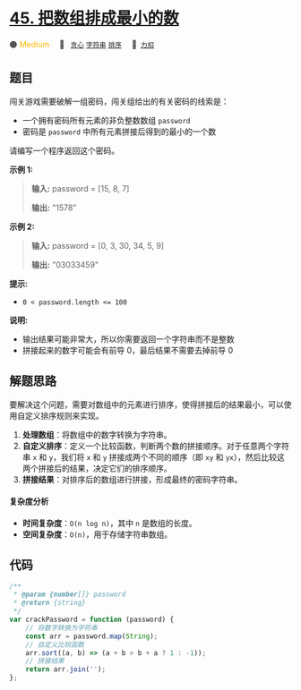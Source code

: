 # [45. 把数组排成最小的数](https://2xiao.github.io/leetcode-js/offer/jz_offer_45_1.html)

🟠 <font color=#ffb800>Medium</font>&emsp; 🔖&ensp; [`贪心`](/tag/greedy.md) [`字符串`](/tag/string.md) [`排序`](/tag/sorting.md)&emsp; 🔗&ensp;[`力扣`](https://leetcode.cn/problems/ba-shu-zu-pai-cheng-zui-xiao-de-shu-lcof)

## 题目

闯关游戏需要破解一组密码，闯关组给出的有关密码的线索是：

- 一个拥有密码所有元素的非负整数数组 `password`
- 密码是 `password` 中所有元素拼接后得到的最小的一个数

请编写一个程序返回这个密码。

**示例 1:**

> **输入:** password = [15, 8, 7]
>
> **输出:** "1578"

**示例 2:**

> **输入:** password = [0, 3, 30, 34, 5, 9]
>
> **输出:** "03033459"

**提示:**

- `0 < password.length <= 100`

**说明:**

- 输出结果可能非常大，所以你需要返回一个字符串而不是整数
- 拼接起来的数字可能会有前导 0，最后结果不需要去掉前导 0

## 解题思路

要解决这个问题，需要对数组中的元素进行排序，使得拼接后的结果最小，可以使用自定义排序规则来实现。

1. **处理数组**：将数组中的数字转换为字符串。
2. **自定义排序**：定义一个比较函数，判断两个数的拼接顺序。对于任意两个字符串 `x` 和 `y`，我们将 `x` 和 `y` 拼接成两个不同的顺序（即 `xy` 和 `yx`），然后比较这两个拼接后的结果，决定它们的排序顺序。
3. **拼接结果**：对排序后的数组进行拼接，形成最终的密码字符串。

#### 复杂度分析

- **时间复杂度**：`O(n log n)`，其中 `n` 是数组的长度。
- **空间复杂度**：`O(n)`，用于存储字符串数组。

## 代码

```javascript
/**
 * @param {number[]} password
 * @return {string}
 */
var crackPassword = function (password) {
	// 将数字转换为字符串
	const arr = password.map(String);
	// 自定义比较函数
	arr.sort((a, b) => (a + b > b + a ? 1 : -1));
	// 拼接结果
	return arr.join('');
};
```
